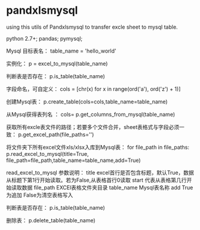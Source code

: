 # pandxlsmysql
using this utils of Pandxlsmysql to transfer excle sheet to mysql table.

python 2.7+;
pandas;
pymysql;


Mysql 目标表名：
table_name = 'hello_world'

实例化：
p = excel_to_mysql(table_name)

判断表是否存在：
p.is_table(table_name)

字段命名，可自定义：
cols = [chr(x) for x in range(ord('a'), ord('z') + 1)]

创建Mysql表：
p.create_table(cols=cols,table_name=table_name)

从Mysql获得表列名 ：
cols= p.get_columns_from_mysql(table_name)

获取所有excle表文件的路径；若要多个文件合并，sheet表格式与字段必须一致：
p.get_excel_path(file_paths='')

将文件夹下所有excel文件xls/xlsx入库到Mysql表：
for file_path in file_paths:
p.read_excel_to_mysql(title=True, file_path=file_path,table_name=table_name,add=True)

read_excel_to_mysql 参数说明：
title excel首行是否包含标题，默认True，数据从标题下第1行开始读取。若为False,从表格首行0读取
start 代表从表格第几行开始读取数据
file_path EXCEl表格文件夹目录
table_name Mysql表名称
add True为追加 False为清空表格写入

判断表是否存在：
p.is_table(table_name)

删除表：
p.delete_table(table_name)


